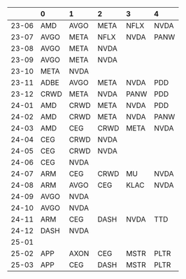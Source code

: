 |       | 0    | 1    | 2    | 3    | 4    |
|:------|:-----|:-----|:-----|:-----|:-----|
| 23-06 | AMD  | AVGO | META | NFLX | NVDA |
| 23-07 | AVGO | META | NFLX | NVDA | PANW |
| 23-08 | AVGO | META | NVDA |      |      |
| 23-09 | AVGO | META | NVDA |      |      |
| 23-10 | META | NVDA |      |      |      |
| 23-11 | ADBE | AVGO | META | NVDA | PDD  |
| 23-12 | CRWD | META | NVDA | PANW | PDD  |
| 24-01 | AMD  | CRWD | META | NVDA | PDD  |
| 24-02 | AMD  | CRWD | META | NVDA | PANW |
| 24-03 | AMD  | CEG  | CRWD | META | NVDA |
| 24-04 | CEG  | CRWD | NVDA |      |      |
| 24-05 | CEG  | CRWD | NVDA |      |      |
| 24-06 | CEG  | NVDA |      |      |      |
| 24-07 | ARM  | CEG  | CRWD | MU   | NVDA |
| 24-08 | ARM  | AVGO | CEG  | KLAC | NVDA |
| 24-09 | AVGO | NVDA |      |      |      |
| 24-10 | AVGO | NVDA |      |      |      |
| 24-11 | ARM  | CEG  | DASH | NVDA | TTD  |
| 24-12 | DASH | NVDA |      |      |      |
| 25-01 |      |      |      |      |      |
| 25-02 | APP  | AXON | CEG  | MSTR | PLTR |
| 25-03 | APP  | CEG  | DASH | MSTR | PLTR |